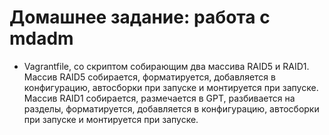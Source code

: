 # Домашнее задание: работа с mdadm

* Vagrantfile, со скриптом собирающим два массива RAID5 и RAID1.
 Массив RAID5 собирается, форматируется, добавляется в конфигурацию, автосборки при запуске и монтируется при запуске.
 Массив RAID1 собирается, размечается в  GPT, разбивается на разделы, форматируется, добавляется в конфигурацию, автосборки при запуске и монтируется при запуске.

## 


